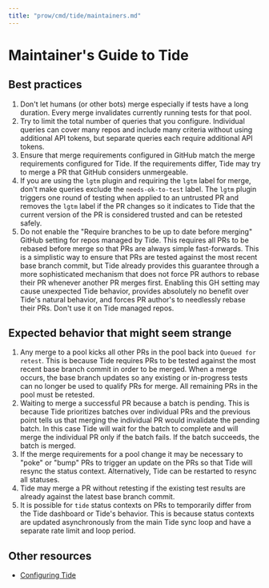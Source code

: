 ```yaml
---
title: "prow/cmd/tide/maintainers.md"
---
```


# Maintainer's Guide to Tide

## Best practices

1. Don't let humans (or other bots) merge especially if tests have a long duration. Every merge invalidates currently running tests for that pool.
1. Try to limit the total number of queries that you configure. Individual queries can cover many repos and include many criteria without using additional API tokens, but separate queries each require additional API tokens.
1. Ensure that merge requirements configured in GitHub match the merge requirements configured for Tide. If the requirements differ, Tide may try to merge a PR that GitHub considers unmergeable.
1. If you are using the `lgtm` plugin and requiring the `lgtm` label for merge, don't make queries exclude the `needs-ok-to-test` label. The `lgtm` plugin triggers one round of testing when applied to an untrusted PR and removes the `lgtm` label if the PR changes so it indicates to Tide that the current version of the PR is considered trusted and can be retested safely.
1. Do not enable the "Require branches to be up to date before merging" GitHub setting for repos managed by Tide. This requires all PRs to be rebased before merge so that PRs are always simple fast-forwards. This is a simplistic way to ensure that PRs are tested against the most recent base branch commit, but Tide already provides this guarantee through a more sophisticated mechanism that does not force PR authors to rebase their PR whenever another PR merges first. Enabling this GH setting may cause unexpected Tide behavior, provides absolutely no benefit over Tide's natural behavior, and forces PR author's to needlessly rebase their PRs. Don't use it on Tide managed repos.

## Expected behavior that might seem strange

1. Any merge to a pool kicks all other PRs in the pool back into `Queued for retest`. This is because Tide requires PRs to be tested against the most recent base branch commit in order to be merged. When a merge occurs, the base branch updates so any existing or in-progress tests can no longer be used to qualify PRs for merge. All remaining PRs in the pool must be retested.
1. Waiting to merge a successful PR because a batch is pending. This is because Tide prioritizes batches over individual PRs and the previous point tells us that merging the individual PR would invalidate the pending batch. In this case Tide will wait for the batch to complete and will merge the individual PR only if the batch fails. If the batch succeeds, the batch is merged.
1. If the merge requirements for a pool change it may be necessary to "poke" or "bump" PRs to trigger an update on the PRs so that Tide will resync the status context. Alternatively, Tide can be restarted to resync all statuses.
1. Tide may merge a PR without retesting if the existing test results are already against the latest base branch commit.
1. It is possible for `tide` status contexts on PRs to temporarily differ from the Tide dashboard or Tide's behavior. This is because status contexts are updated asynchronously from the main Tide sync loop and have a separate rate limit and loop period.

## Other resources

- [Configuring Tide](https://github.com/kubernetes/test-infra/tree/master/prow/cmd/tide/config.md)
